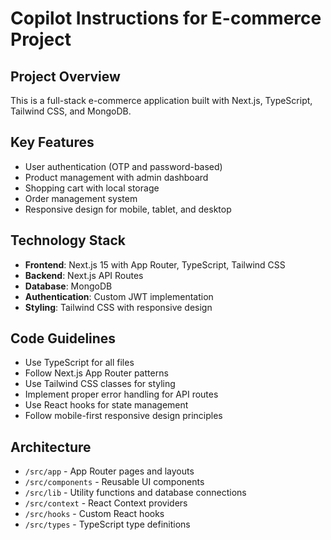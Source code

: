 # Copilot Instructions for E-commerce Project

<!-- Use this file to provide workspace-specific custom instructions to Copilot. For more details, visit https://code.visualstudio.com/docs/copilot/copilot-customization#_use-a-githubcopilotinstructionsmd-file -->

## Project Overview
This is a full-stack e-commerce application built with Next.js, TypeScript, Tailwind CSS, and MongoDB.

## Key Features
- User authentication (OTP and password-based)
- Product management with admin dashboard
- Shopping cart with local storage
- Order management system
- Responsive design for mobile, tablet, and desktop

## Technology Stack
- **Frontend**: Next.js 15 with App Router, TypeScript, Tailwind CSS
- **Backend**: Next.js API Routes
- **Database**: MongoDB
- **Authentication**: Custom JWT implementation
- **Styling**: Tailwind CSS with responsive design

## Code Guidelines
- Use TypeScript for all files
- Follow Next.js App Router patterns
- Use Tailwind CSS classes for styling
- Implement proper error handling for API routes
- Use React hooks for state management
- Follow mobile-first responsive design principles

## Architecture
- `/src/app` - App Router pages and layouts
- `/src/components` - Reusable UI components
- `/src/lib` - Utility functions and database connections
- `/src/context` - React Context providers
- `/src/hooks` - Custom React hooks
- `/src/types` - TypeScript type definitions
